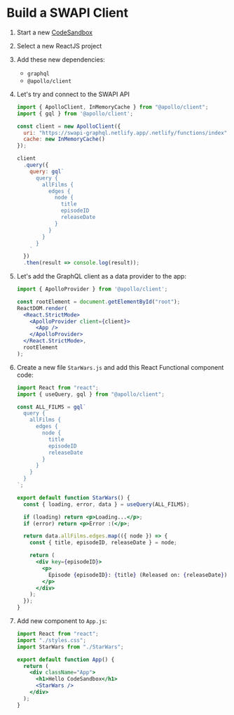 # Build a SWAPI Client

1. Start a new [CodeSandbox](https://codesandbox.io/)
2. Select a new ReactJS project
3. Add these new dependencies:

    - `graphql`
    - `@apollo/client`

4. Let's try and connect to the SWAPI API

    ```javascript
    import { ApolloClient, InMemoryCache } from "@apollo/client";
    import { gql } from '@apollo/client';
    
    const client = new ApolloClient({
      uri: "https://swapi-graphql.netlify.app/.netlify/functions/index",
      cache: new InMemoryCache()
    });
    
    client
      .query({
        query: gql`
          query {
            allFilms {
              edges {
                node {
                  title
                  episodeID
                  releaseDate
                }
              }
            }
          }
        `
      })
      .then(result => console.log(result));
    ```
    
5. Let's add the GraphQL client as a data provider to the app:

    ```jsx
    import { ApolloProvider } from '@apollo/client';
    
    const rootElement = document.getElementById("root");
    ReactDOM.render(
      <React.StrictMode>
        <ApolloProvider client={client}>
          <App />
        </ApolloProvider>
      </React.StrictMode>,
      rootElement
    );
    ```

6. Create a new file `StarWars.js` and add this React Functional component code:

    ```jsx
    import React from "react";
    import { useQuery, gql } from "@apollo/client";
    
    const ALL_FILMS = gql`
      query {
        allFilms {
          edges {
            node {
              title
              episodeID
              releaseDate
            }
          }
        }
      }
    `;
    
    export default function StarWars() {
      const { loading, error, data } = useQuery(ALL_FILMS);
    
      if (loading) return <p>Loading...</p>;
      if (error) return <p>Error :(</p>;
    
      return data.allFilms.edges.map(({ node }) => {
        const { title, episodeID, releaseDate } = node;
    
        return (
          <div key={episodeID}>
            <p>
              Episode {episodeID}: {title} (Released on: {releaseDate})
            </p>
          </div>
        );
      });
    }
    ```

7. Add new component to `App.js`:

    ```jsx
    import React from "react";
    import "./styles.css";
    import StarWars from "./StarWars";
    
    export default function App() {
      return (
        <div className="App">
          <h1>Hello CodeSandbox</h1>
          <StarWars />
        </div>
      );
    }

    ```